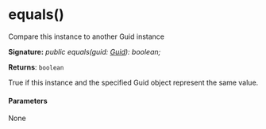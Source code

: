 # equals()




Compare this instance to another Guid instance

**Signature:** _public equals(guid: [Guid](../sp-core-library/guid.md)): boolean;_

**Returns**: `boolean`



True if this instance and the specified Guid object represent the same value.

#### Parameters
None


